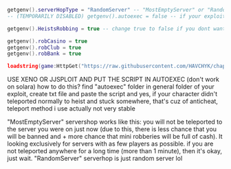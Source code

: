 ```lua
getgenv().serverHopType = "RandomServer" -- "MostEmptyServer" or "RandomServer" (DO NOT REMOVE "")
-- (TEMPORARILY DISABLED) getgenv().autoexec = false -- if your exploit have no autoexec folder then change false to true 

getgenv().HeistsRobbing = true -- change true to false if you dont want to rob anything, only mini robberies autofarm

getgenv().robCasino = true
getgenv().robClub = true
getgenv().robBank = true

loadstring(game:HttpGet("https://raw.githubusercontent.com/HAVCHYK/chapter1GoodAutorob/refs/heads/main/goodch1Autorob"))() -- open source
```

USE XENO OR JJSPLOIT AND PUT THE SCRIPT IN AUTOEXEC (don't work on solara)
how to do this? find "autoexec" folder in general folder of your eхploit, create txt file and paste the script
and yes, if your character didn't teleported normally to heist and stuck somewhere, that's cuz of anticheat, teleport method i use actually not very stable

"MostEmptyServer" servershop works like this:
you will not be teleported to the server you were on just now (due to this, there is less chance that you will be banned and + more chance that mini robberies will be full of cash).
It looking exclusively for servers with as few players as possible.
if you are not teleported anywhere for a long time (more than 1 minute), then it's okay, just wait.
"RandomServer" serverhop is just random server lol
